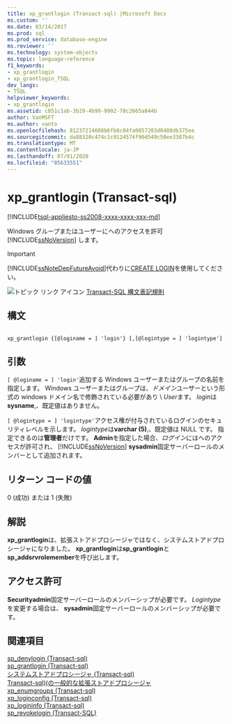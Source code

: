 ```yaml
---
title: xp_grantlogin (Transact-sql) |Microsoft Docs
ms.custom: ''
ms.date: 03/14/2017
ms.prod: sql
ms.prod_service: database-engine
ms.reviewer: ''
ms.technology: system-objects
ms.topic: language-reference
f1_keywords:
- xp_grantlogin
- xp_grantlogin_TSQL
dev_langs:
- TSQL
helpviewer_keywords:
- xp_grantlogin
ms.assetid: c851c1ab-3b29-4b99-9902-78c2665a844b
author: VanMSFT
ms.author: vanto
ms.openlocfilehash: 81237214608b6fb0c04fa0857203d0488db375ee
ms.sourcegitcommit: da88320c474c1c9124574f90d549c50ee3387b4c
ms.translationtype: MT
ms.contentlocale: ja-JP
ms.lasthandoff: 07/01/2020
ms.locfileid: "85633551"
---
```

# <a name="xp_grantlogin-transact-sql"></a>xp_grantlogin (Transact-sql)
[!INCLUDE[tsql-appliesto-ss2008-xxxx-xxxx-xxx-md](../../includes/applies-to-version/sqlserver.md)]

  Windows グループまたはユーザーにへのアクセスを許可 [!INCLUDE[ssNoVersion](../../includes/ssnoversion-md.md)] します。  
  
> [!IMPORTANT]  
>  [!INCLUDE[ssNoteDepFutureAvoid](../../includes/ssnotedepfutureavoid-md.md)]代わりに[CREATE LOGIN](../../t-sql/statements/create-login-transact-sql.md)を使用してください。  
  
 ![トピック リンク アイコン](../../database-engine/configure-windows/media/topic-link.gif "トピック リンク アイコン") [Transact-SQL 構文表記規則](../../t-sql/language-elements/transact-sql-syntax-conventions-transact-sql.md)  
  
## <a name="syntax"></a>構文  
  
```  
  
xp_grantlogin {[@loginame = ] 'login'} [,[@logintype = ] 'logintype']  
```  
  
## <a name="arguments"></a>引数  
`[ @loginame = ] 'login'`追加する Windows ユーザーまたはグループの名前を指定します。 Windows ユーザーまたはグループは、*ドメイン*ユーザーという形式の windows ドメイン名で修飾されている必要があり \\ *User*ます。 *login*は**sysname**,、既定値はありません。  
  
`[ @logintype = ] 'logintype'`アクセス権が付与されているログインのセキュリティレベルを示します。 *logintype*は**varchar (5)**,、既定値は NULL です。 指定できるのは**管理者**だけです。 **Admin**を指定した場合、*ログイン*にはへのアクセスが許可され、 [!INCLUDE[ssNoVersion](../../includes/ssnoversion-md.md)] **sysadmin**固定サーバーロールのメンバーとして追加されます。  
  
## <a name="return-code-values"></a>リターン コードの値  
 0 (成功) または 1 (失敗)  
  
## <a name="remarks"></a>解説  
 **xp_grantlogin**は、拡張ストアドプロシージャではなく、システムストアドプロシージャになりました。 **xp_grantlogin**は**sp_grantlogin**と**sp_addsrvrolemember**を呼び出します。  
  
## <a name="permissions"></a>アクセス許可  
 **Securityadmin**固定サーバーロールのメンバーシップが必要です。 *Logintype*を変更する場合は、 **sysadmin**固定サーバーロールのメンバーシップが必要です。  
  
## <a name="see-also"></a>関連項目  
 [sp_denylogin &#40;Transact-sql&#41;](../../relational-databases/system-stored-procedures/sp-denylogin-transact-sql.md)   
 [sp_grantlogin &#40;Transact-sql&#41;](../../relational-databases/system-stored-procedures/sp-grantlogin-transact-sql.md)   
 [システムストアドプロシージャ &#40;Transact-sql&#41;](../../relational-databases/system-stored-procedures/system-stored-procedures-transact-sql.md)   
 [Transact-sql&#41;&#40;の一般的な拡張ストアドプロシージャ](../../relational-databases/system-stored-procedures/general-extended-stored-procedures-transact-sql.md)   
 [xp_enumgroups &#40;Transact-sql&#41;](../../relational-databases/system-stored-procedures/xp-enumgroups-transact-sql.md)   
 [xp_loginconfig &#40;Transact-sql&#41;](../../relational-databases/system-stored-procedures/xp-loginconfig-transact-sql.md)   
 [xp_logininfo &#40;Transact-sql&#41;](../../relational-databases/system-stored-procedures/xp-logininfo-transact-sql.md)   
 [sp_revokelogin &#40;Transact-SQL&#41;](../../relational-databases/system-stored-procedures/sp-revokelogin-transact-sql.md)  
  
  
